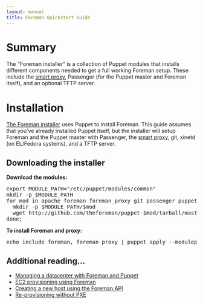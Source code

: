 ```yaml
---
layout: manual
title: Foreman Quickstart Guide
---
```


# Summary
The "Foreman installer" is a collection of Puppet modules that installs different components needed to get a full working Foreman setup. These include the [smart proxy](https://github.com/theforeman/smart-proxy), Passenger (for the Puppet master and Foreman itself), and an optional TFTP server.

# Installation
[The Foreman installer](https://github.com/theforeman/foreman-installer) uses Puppet to install Foreman. This guide assumes that you've already installed Puppet itself, but the installer will setup Foreman and the Puppet master with Passenger, the [smart proxy](https://github.com/theforeman/smart-proxy), git, xinetd (on EL/Fedora systems), and a TFTP server.


## Downloading the installer
**Download the modules:**
<pre>
export MODULE_PATH="/etc/puppet/modules/common" 
mkdir -p $MODULE_PATH
for mod in apache foreman foreman_proxy git passenger puppet tftp xinetd; do
  mkdir -p $MODULE_PATH/$mod
  wget http://github.com/theforeman/puppet-$mod/tarball/master -O - | tar xzvf - -C $MODULE_PATH/$mod --strip-components=1
done;
</pre>

**To install Foreman and proxy:**
<pre>
echo include foreman, foreman_proxy | puppet apply --modulepath /etc/puppet/modules/common
</pre>


## Additional reading...
* [Managing a datacenter with Foreman and Puppet](http://engineering.yakaz.com/managing-an-infrastructure-datacenter-with-foreman-and-puppet.html)
* [EC2 provisioning using Foreman](http://blog.theforeman.org/2012/05/ec2-provisioning-using-foreman.html)
* [Creating a new host using the Foreman API](http://blog.theforeman.org/2012/01/creating-new-host-using-foreman-api.html)
* [Re-provisioning without PXE](http://blog.theforeman.org/2012/01/re-provision-host-without-pxeboot.html)
